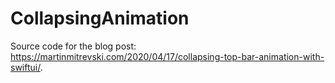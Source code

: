 # CollapsingAnimation

Source code for the blog post: https://martinmitrevski.com/2020/04/17/collapsing-top-bar-animation-with-swiftui/.
